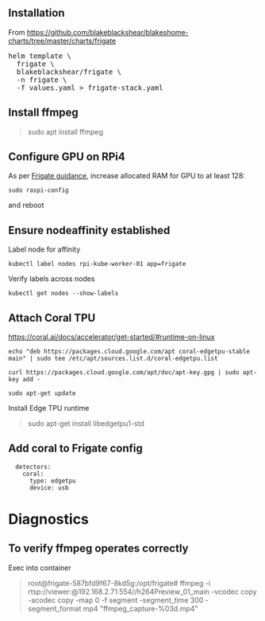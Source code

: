 ## Installation

From https://github.com/blakeblackshear/blakeshome-charts/tree/master/charts/frigate

<pre>
helm template \
  frigate \
  blakeblackshear/frigate \
  -n frigate \
  -f values.yaml > frigate-stack.yaml
</pre>

## Install ffmpeg 

> sudo apt install ffmpeg

## Configure GPU on RPi4

As per [Frigate guidance](https://docs.frigate.video/configuration/hardware_acceleration), increase allocated RAM for GPU to at least 128:

```sudo raspi-config```

and reboot

## Ensure nodeaffinity established 

Label node for affinity

`kubectl label nodes rpi-kube-worker-01 app=frigate`

Verify labels across nodes

`kubectl get nodes --show-labels`

## Attach Coral TPU

https://coral.ai/docs/accelerator/get-started/#runtime-on-linux

```
echo "deb https://packages.cloud.google.com/apt coral-edgetpu-stable main" | sudo tee /etc/apt/sources.list.d/coral-edgetpu.list

curl https://packages.cloud.google.com/apt/doc/apt-key.gpg | sudo apt-key add -

sudo apt-get update
```

Install Edge TPU runtime
> sudo apt-get install libedgetpu1-std

## Add coral to Frigate config

```
  detectors:
    coral:
      type: edgetpu
      device: usb
```

# Diagnostics

## To verify ffmpeg operates correctly

Exec into container

> root@frigate-587bfd9f67-8kd5g:/opt/frigate# ffmpeg -i rtsp://viewer:<pwd>@192.168.2.71:554//h264Preview_01_main -vcodec copy -acodec copy -map 0 -f segment -segment_time 300 -segment_format mp4 "ffmpeg_capture-%03d.mp4"

